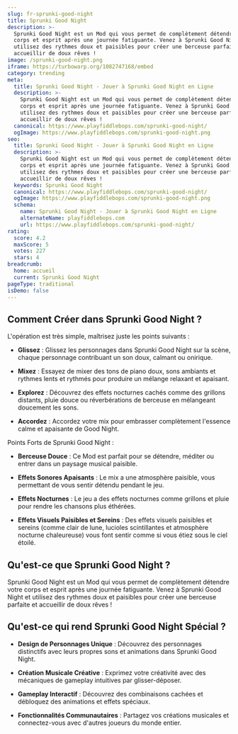 ```yaml
---
slug: fr-sprunki-good-night
title: Sprunki Good Night
description: >-
  Sprunki Good Night est un Mod qui vous permet de complètement détendre votre
  corps et esprit après une journée fatiguante. Venez à Sprunki Good Night et
  utilisez des rythmes doux et paisibles pour créer une berceuse parfaite et
  accueillir de doux rêves !
image: /sprunki-good-night.png
iframe: https://turbowarp.org/1082747168/embed
category: trending
meta:
  title: Sprunki Good Night - Jouer à Sprunki Good Night en Ligne
  description: >-
    Sprunki Good Night est un Mod qui vous permet de complètement détendre votre
    corps et esprit après une journée fatiguante. Venez à Sprunki Good Night et
    utilisez des rythmes doux et paisibles pour créer une berceuse parfaite et
    accueillir de doux rêves !
  canonical: https://www.playfiddlebops.com/sprunki-good-night/
  ogImage: https://www.playfiddlebops.com/sprunki-good-night.png
seo:
  title: Sprunki Good Night - Jouer à Sprunki Good Night en Ligne
  description: >-
    Sprunki Good Night est un Mod qui vous permet de complètement détendre votre
    corps et esprit après une journée fatiguante. Venez à Sprunki Good Night et
    utilisez des rythmes doux et paisibles pour créer une berceuse parfaite et
    accueillir de doux rêves !
  keywords: Sprunki Good Night
  canonical: https://www.playfiddlebops.com/sprunki-good-night/
  ogImage: https://www.playfiddlebops.com/sprunki-good-night.png
  schema:
    name: Sprunki Good Night - Jouer à Sprunki Good Night en Ligne
    alternateName: playfiddlebops.com
    url: https://www.playfiddlebops.com/sprunki-good-night/
rating:
  score: 4.2
  maxScore: 5
  votes: 227
  stars: 4
breadcrumb:
  home: accueil
  current: Sprunki Good Night
pageType: traditional
isDemo: false
---
```


## Comment Créer dans Sprunki Good Night ?

L'opération est très simple, maîtrisez juste les points suivants :

- **Glissez** : Glissez les personnages dans Sprunki Good Night sur la scène, chaque personnage contribuant un son doux, calmant ou onirique.

- **Mixez** : Essayez de mixer des tons de piano doux, sons ambiants et rythmes lents et rythmés pour produire un mélange relaxant et apaisant.

- **Explorez** : Découvrez des effets nocturnes cachés comme des grillons distants, pluie douce ou réverbérations de berceuse en mélangeant doucement les sons.

- **Accordez** : Accordez votre mix pour embrasser complètement l'essence calme et apaisante de Good Night.

Points Forts de Sprunki Good Night :

- **Berceuse Douce** : Ce Mod est parfait pour se détendre, méditer ou entrer dans un paysage musical paisible.

- **Effets Sonores Apaisants** : Le mix a une atmosphère paisible, vous permettant de vous sentir détendu pendant le jeu.

- **Effets Nocturnes** : Le jeu a des effets nocturnes comme grillons et pluie pour rendre les chansons plus éthérées.

- **Effets Visuels Paisibles et Sereins** : Des effets visuels paisibles et sereins (comme clair de lune, lucioles scintillantes et atmosphère nocturne chaleureuse) vous font sentir comme si vous étiez sous le ciel étoilé.

## Qu'est-ce que Sprunki Good Night ?

Sprunki Good Night est un Mod qui vous permet de complètement détendre votre corps et esprit après une journée fatiguante. Venez à Sprunki Good Night et utilisez des rythmes doux et paisibles pour créer une berceuse parfaite et accueillir de doux rêves !

## Qu'est-ce qui rend Sprunki Good Night Spécial ?

- **Design de Personnages Unique** : Découvrez des personnages distinctifs avec leurs propres sons et animations dans Sprunki Good Night.

- **Création Musicale Créative** : Exprimez votre créativité avec des mécaniques de gameplay intuitives par glisser-déposer.

- **Gameplay Interactif** : Découvrez des combinaisons cachées et débloquez des animations et effets spéciaux.

- **Fonctionnalités Communautaires** : Partagez vos créations musicales et connectez-vous avec d'autres joueurs du monde entier.